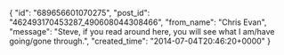  {
   "id": "689656601070275",
   "post_id": "462493170453287_490608044308466",
   "from_name": "Chris Evan",
   "message": "Steve, if you read around here, you will see what I am/have going/gone through.",
   "created_time": "2014-07-04T20:46:20+0000"
 }
